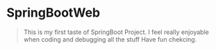 # SpringBootWeb

> This is my first taste of SpringBoot Project. I feel really enjoyable when coding and debugging all the stuff
> Have fun chekcing.
